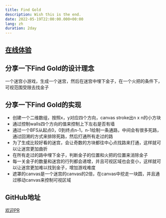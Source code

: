 ```yaml
---
title: Find Gold
description: Wish this is the end.
date: 2022-05-19T22:00:00.000+00:00
lang: zh
duration: 2day
---
```


  ## [在线体验](https://find-gold.hejian.club/)

  ## 分享一下Find Gold的设计理念

  一个迷宫小游戏，生成一个迷宫，然后在迷宫中埋下金子，在一个火把的条件下，可视范围受限去找金子

  ## 分享一下Find Gold的实现
  - 创建一个二维数组，按照x，y对应四个方向，canvas stroke出n x n的小方块
  - 通过控制walls四个方向的值来控制上下左右是否有墙
  - 通过一个BFS从起点0，0到终点n-1，n-1绘制一条通路，中间会有很多死路，通过回溯的方式来排除死路，然后打通所有走过的路
  - 为了生成比较好看的迷宫，会让奇数的方块都往中心点找路来打通，这样就可以让迷宫更加曲折
  - 在所有走过的路中埋下金子，判断金子的位置和火把的位置来消除金子
  - 每一关金子的数量和迷宫的行列都会递增，并且可视区域也会变小，这样就可以让迷宫更加难以找到金子，增加游戏难度
  - 遮罩的canvas是一个迷宫的canvas的2倍，在canvas中挖走一块圆，并且通过移动canvas来控制可视区域

  
  ## GitHub地址
  [欢迎PR](https://github.com/Simon-He95/find-gold)
